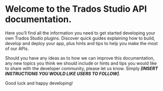 # Welcome to the Trados Studio API documentation.

Here you’ll find all the information you need to get started developing your own Trados Studio plugins. Discover quick guides explaining how to build, develop and deploy your app, plus hints and tips to help you make the most of our APIs.

Should you have any ideas as to how we can improve this documentation, any new topics you think we should include or hints and tips you would like to share with the developer community, please let us know. Simply ***[INSERT INSTRUCTIONS YOU WOULD LIKE USERS TO FOLLOW]***.

Good luck and happy developing!

